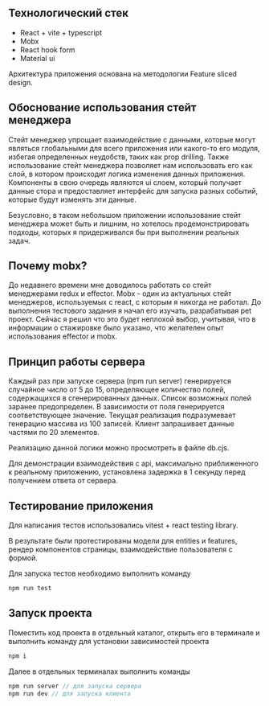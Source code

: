 ## Технологический стек

- React + vite + typescript
- Mobx
- React hook form
- Material ui

Архитектура приложения основана на методологии Feature sliced design.

## Обоснование использования стейт менеджера

Стейт менеджер упрощает взаимодействие с данными, которые могут являться глобальными для всего приложения или какого-то его модуля, избегая определенных неудобств, таких как prop drilling. Также использование стейт менеджера позволяет нам использовать его как слой, в котором происходит логика изменения данных приложения. Компоненты в свою очередь являются ui слоем, который получает данные стора и предоставляет интерфейс для запуска разных событий, которые будут изменять эти данные.

Безусловно, в таком небольшом приложении использование стейт менеджера может быть и лишним, но хотелось продемонстрировать подходы, которых я придерживался бы при выполнении реальных задач.

## Почему mobx?

До недавнего времени мне доводилось работать со стейт менеджерами redux и effector.
Mobx - один из актуальных стейт менеджеров, используемых с react, с которым я никогда не работал. До выполнения тестового задания я начал его изучать, разрабатывая pet проект. Сейчас я решил что это будет неплохой выбор, учитывая, что в информации о стажировке было указано, что желателен опыт использования effector и mobx.

## Принцип работы сервера

Каждый раз при запуске сервера (npm run server) генерируется случайное число от 5 до 15, определяющее количество полей, содержащихся в сгенерированных данных. Список возможных полей заранее предопределен. В зависимости от поля генерируется соответствующее значение. Текущая реализация подразумевает генерацию массива из 100 записей. Клиент запрашивает данные частями по 20 элементов.

Реализацию данной логики можно просмотреть в файле db.cjs.

Для демонстрации взаимодействия с api, максимально приближенного к реальному приложению, установлена задержка в 1 секунду перед получением ответа от сервера.

## Тестирование приложения

Для написания тестов использовались vitest + react testing library.

В результате были протестированы модели для entities и features, рендер компонентов страницы, взаимодействие пользователя с формой.

Для запуска тестов необходимо выполнить команду

```js
npm run test
```

## Запуск проекта

Поместить код проекта в отдельный каталог, открыть его в терминале и выполнить команду для установки зависимостей проекта

```js
npm i
```

Далее в отдельных терминалах выполнить команды

```js
npm run server // для запуска сервера
npm run dev // для запуска клиента
```
